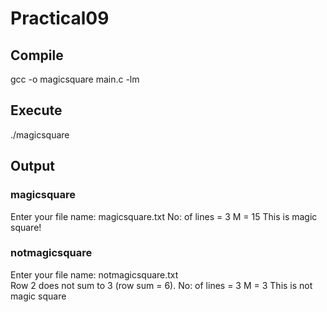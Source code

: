 # Practical09

## Compile
gcc  -o magicsquare main.c -lm

## Execute
./magicsquare

## Output

### magicsquare
Enter your file name: magicsquare.txt
No: of lines = 3
M = 15
This is magic square!

### notmagicsquare
Enter your file name: notmagicsquare.txt                             
Row 2 does not sum to 3 (row sum = 6).
No: of lines = 3
M = 3
This is not magic square